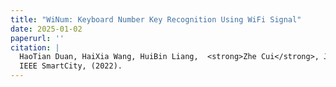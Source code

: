```yaml
---
title: "WiNum: Keyboard Number Key Recognition Using WiFi Signal"
date: 2025-01-02
paperurl: ''
citation: |
  HaoTian Duan, HaiXia Wang, HuiBin Liang,  <strong>Zhe Cui</strong>, JianZheng Shen <br>
  IEEE SmartCity, (2022). 
---
```

